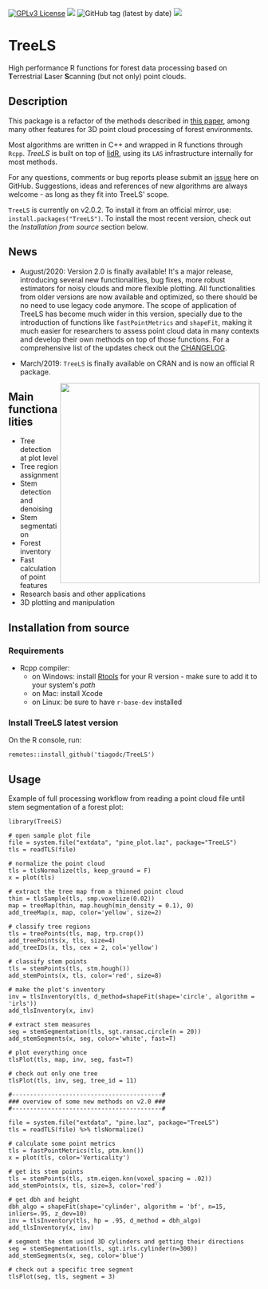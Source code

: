 [![GPLv3 License](https://img.shields.io/badge/License-GPL%20v3-yellow.svg)](https://opensource.org/licenses/)
[![](https://www.r-pkg.org/badges/version/TreeLS)](https://cran.r-project.org/package=TreeLS)
![GitHub tag (latest by date)](https://img.shields.io/github/v/tag/tiagodc/TreeLS)
![](https://cranlogs.r-pkg.org/badges/grand-total/TreeLS)

# TreeLS

High performance R functions for forest data processing based on **T**errestrial **L**aser **S**canning (but not only) point clouds.

## Description

This package is a refactor of the methods described in [this paper](https://doi.org/10.1016/j.compag.2017.10.019), among many other features for 3D point cloud processing of forest environments.

Most algorithms are written in C++ and wrapped in R functions through `Rcpp`. *TreeLS* is built on top of [lidR](https://github.com/Jean-Romain/lidR/), using its `LAS` infrastructure internally for most methods.

For any questions, comments or bug reports please submit an [issue](https://github.com/tiagodc/TreeLS/issues) here on GitHub. Suggestions, ideas and references of new algorithms are always welcome - as long as they fit into TreeLS' scope.

`TreeLS` is currently on v2.0.2. To install it from an official mirror, use: `install.packages("TreeLS")`. To install the most recent version, check out the *Installation from source* section below.

## News

- August/2020: Version 2.0 is finally available! It's a major release, introducing several new functionalities, bug fixes, more robust estimators for noisy clouds and more flexible plotting. All functionalities from older versions are now available and optimized, so there should be no need to use legacy code anymore. The scope of application of TreeLS has become much wider in this version, specially due to the introduction of functions like `fastPointMetrics` and `shapeFit`, making it much easier for researchers to assess point cloud data in many contexts and develop their own methods on top of those functions. For a comprehensive list of the updates check out the [CHANGELOG](https://github.com/tiagodc/TreeLS/blob/master/CHANGELOG.md).

- March/2019: `TreeLS` is finally available on CRAN and is now an official R package.

<img align="right" height="400" src="https://raw.githubusercontent.com/tiagodc/Scripts/master/animations/treedt.gif">

## Main functionalities

- Tree detection at plot level
- Tree region assignment
- Stem detection and denoising
- Stem segmentation
- Forest inventory
- Fast calculation of point features
- Research basis and other applications
- 3D plotting and manipulation

## Installation from source

### Requirements
- Rcpp compiler:
    - on Windows: install [Rtools](https://cran.r-project.org/bin/windows/Rtools/) for your R version - make sure to add it to your system's *path*
    - on Mac: install Xcode
    - on Linux: be sure to have `r-base-dev` installed

### Install TreeLS latest version

On the R console, run:
```
remotes::install_github('tiagodc/TreeLS')
```

## Usage

Example of full processing workflow from reading a point cloud file until stem segmentation of a forest plot:
```
library(TreeLS)

# open sample plot file
file = system.file("extdata", "pine_plot.laz", package="TreeLS")
tls = readTLS(file)

# normalize the point cloud
tls = tlsNormalize(tls, keep_ground = F)
x = plot(tls)

# extract the tree map from a thinned point cloud
thin = tlsSample(tls, smp.voxelize(0.02))
map = treeMap(thin, map.hough(min_density = 0.1), 0)
add_treeMap(x, map, color='yellow', size=2)

# classify tree regions
tls = treePoints(tls, map, trp.crop())
add_treePoints(x, tls, size=4)
add_treeIDs(x, tls, cex = 2, col='yellow')

# classify stem points
tls = stemPoints(tls, stm.hough())
add_stemPoints(x, tls, color='red', size=8)

# make the plot's inventory
inv = tlsInventory(tls, d_method=shapeFit(shape='circle', algorithm = 'irls'))
add_tlsInventory(x, inv)

# extract stem measures
seg = stemSegmentation(tls, sgt.ransac.circle(n = 20))
add_stemSegments(x, seg, color='white', fast=T)

# plot everything once
tlsPlot(tls, map, inv, seg, fast=T)

# check out only one tree
tlsPlot(tls, inv, seg, tree_id = 11)

#------------------------------------------#
### overview of some new methods on v2.0 ###
#------------------------------------------#

file = system.file("extdata", "pine.laz", package="TreeLS")
tls = readTLS(file) %>% tlsNormalize()

# calculate some point metrics
tls = fastPointMetrics(tls, ptm.knn())
x = plot(tls, color='Verticality')

# get its stem points
tls = stemPoints(tls, stm.eigen.knn(voxel_spacing = .02))
add_stemPoints(x, tls, size=3, color='red')

# get dbh and height
dbh_algo = shapeFit(shape='cylinder', algorithm = 'bf', n=15, inliers=.95, z_dev=10)
inv = tlsInventory(tls, hp = .95, d_method = dbh_algo)
add_tlsInventory(x, inv)

# segment the stem usind 3D cylinders and getting their directions
seg = stemSegmentation(tls, sgt.irls.cylinder(n=300))
add_stemSegments(x, seg, color='blue')

# check out a specific tree segment
tlsPlot(seg, tls, segment = 3)

```
